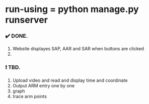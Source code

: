 # run-using = python manage.py runserver
### :heavy_check_mark: DONE.
1.  Website displayes SAP, AAR and SAR when buttons are clicked
2.

### :heavy_exclamation_mark: TBD.
1.  Upload video and read and display time and coordinate
2.  Output ARM entry one by one
3.  graph
4.  trace arm points 
